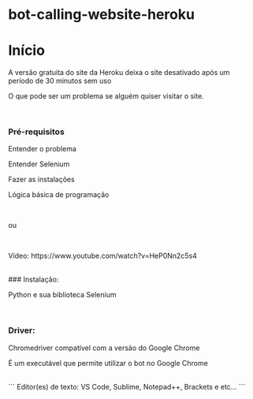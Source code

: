 # bot-calling-website-heroku



# Início

<p>A versão gratuita do site da Heroku deixa o site desativado após um período de 30 minutos sem uso </p>
<p>O que pode ser um problema se alguém quiser visitar o site.</p>
<br/>

### Pré-requisitos


<p>Entender o problema</p>
<p>Entender Selenium</p>
<p>Fazer as instalações</p>
<p>Lógica básica de programação</p>
<br/>
<p>ou</p>
<br/>

<p>Vídeo: https://www.youtube.com/watch?v=HeP0Nn2c5s4</p>
<br/>
### Instalação:

<p>Python e sua biblioteca Selenium</p>
<br/>

### Driver:
<p>Chromedriver compatível com a versão do Google Chrome</p>
<p>É um executável que permite utilizar o bot no Google Chrome</p>
<br/>
```
Editor(es) de texto: VS Code, Sublime, Notepad++, Brackets e etc...
```

